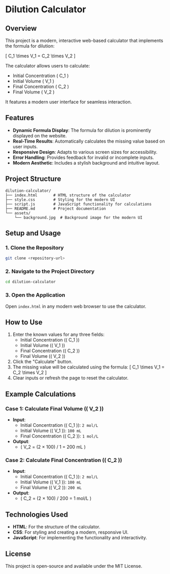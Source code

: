 # Dilution Calculator

## Overview

This project is a modern, interactive web-based calculator that implements the formula for dilution:

\[ C_1 \times V_1 = C_2 \times V_2 \]

The calculator allows users to calculate:

- Initial Concentration \( C_1 \)
- Initial Volume \( V_1 \)
- Final Concentration \( C_2 \)
- Final Volume \( V_2 \)

It features a modern user interface for seamless interaction.

## Features

- **Dynamic Formula Display**: The formula for dilution is prominently displayed on the website.
- **Real-Time Results**: Automatically calculates the missing value based on user inputs.
- **Responsive Design**: Adapts to various screen sizes for accessibility.
- **Error Handling**: Provides feedback for invalid or incomplete inputs.
- **Modern Aesthetic**: Includes a stylish background and intuitive layout.

## Project Structure

```
dilution-calculator/
├── index.html       # HTML structure of the calculator
├── style.css        # Styling for the modern UI
├── script.js        # JavaScript functionality for calculations
├── README.md        # Project documentation
└── assets/
    └── background.jpg  # Background image for the modern UI
```

## Setup and Usage

### 1. Clone the Repository

```bash
git clone <repository-url>
```

### 2. Navigate to the Project Directory

```bash
cd dilution-calculator
```

### 3. Open the Application

Open `index.html` in any modern web browser to use the calculator.

## How to Use

1. Enter the known values for any three fields:
   - Initial Concentration (\( C_1 \))
   - Initial Volume (\( V_1 \))
   - Final Concentration (\( C_2 \))
   - Final Volume (\( V_2 \))
2. Click the "Calculate" button.
3. The missing value will be calculated using the formula:
   \[ C_1 \times V_1 = C_2 \times V_2 \]
4. Clear inputs or refresh the page to reset the calculator.

## Example Calculations

### Case 1: Calculate Final Volume (\( V_2 \))

- **Input**:
  - Initial Concentration (\( C_1 \)): `2 mol/L`
  - Initial Volume (\( V_1 \)): `100 mL`
  - Final Concentration (\( C_2 \)): `1 mol/L`
- **Output**:
  - \( V_2 = (2 × 100) / 1 = 200 mL \)

### Case 2: Calculate Final Concentration (\( C_2 \))

- **Input**:
  - Initial Concentration (\( C_1 \)): `2 mol/L`
  - Initial Volume (\( V_1 \)): `100 mL`
  - Final Volume (\( V_2 \)): `200 mL`
- **Output**:
  - \( C_2 = (2 × 100) / 200 = 1 mol/L \)

## Technologies Used

- **HTML**: For the structure of the calculator.
- **CSS**: For styling and creating a modern, responsive UI.
- **JavaScript**: For implementing the functionality and interactivity.

## License

This project is open-source and available under the MIT License.
